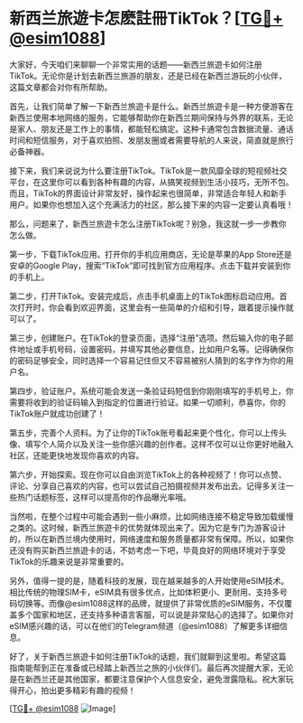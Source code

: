 # 新西兰旅遊卡怎麽註冊TikTok？[[TG💪+ @esim1088](https://t.me/s/esim1088)]

大家好，今天咱们来聊聊一个非常实用的话题——新西兰旅遊卡如何注册TikTok。无论你是计划去新西兰旅游的朋友，还是已经在新西兰游玩的小伙伴，这篇文章都会对你有所帮助。

首先，让我们简单了解一下新西兰旅遊卡是什么。新西兰旅遊卡是一种方便游客在新西兰使用本地网络的服务，它能够帮助你在新西兰期间保持与外界的联系，无论是家人、朋友还是工作上的事情，都能轻松搞定。这种卡通常包含数据流量、通话时间和短信服务，对于喜欢拍照、发朋友圈或者需要导航的人来说，简直就是旅行必备神器。

接下来，我们来说说为什么要注册TikTok。TikTok是一款风靡全球的短视频社交平台，在这里你可以看到各种有趣的内容，从搞笑视频到生活小技巧，无所不包。而且，TikTok的界面设计非常友好，操作起来也很简单，非常适合年轻人和新手用户。如果你也想加入这个充满活力的社区，那么接下来的内容一定要认真看哦！

那么，问题来了，新西兰旅遊卡怎么注册TikTok呢？别急，我这就一步一步教你怎么做。

第一步，下载TikTok应用。打开你的手机应用商店，无论是苹果的App Store还是安卓的Google Play，搜索“TikTok”即可找到官方应用程序。点击下载并安装到你的手机上。

第二步，打开TikTok。安装完成后，点击手机桌面上的TikTok图标启动应用。首次打开时，你会看到欢迎界面，这里会有一些简单的介绍和引导，跟着提示操作就可以了。

第三步，创建账户。在TikTok的登录页面，选择“注册”选项。然后输入你的电子邮件地址或手机号码，设置密码，并填写其他必要信息，比如用户名等。记得确保你的密码足够安全，同时选择一个容易记住但又不容易被别人猜到的名字作为你的用户名。

第四步，验证账户。系统可能会发送一条验证码短信到你刚刚填写的手机号上，你需要将收到的验证码输入到指定的位置进行验证。如果一切顺利，恭喜你，你的TikTok账户就成功创建了！

第五步，完善个人资料。为了让你的TikTok账号看起来更个性化，你可以上传头像、填写个人简介以及关注一些你感兴趣的创作者。这样不仅可以让你更好地融入社区，还能更快地发现你喜欢的内容。

第六步，开始探索。现在你可以自由浏览TikTok上的各种视频了！你可以点赞、评论、分享自己喜欢的内容，也可以尝试自己拍摄视频并发布出去。记得多关注一些热门话题标签，这样可以提高你的作品曝光率哦。

当然啦，在整个过程中可能会遇到一些小麻烦，比如网络连接不稳定导致加载缓慢之类的。这时候，新西兰旅遊卡的优势就体现出来了。因为它是专门为游客设计的，所以在新西兰境内使用时，网络速度和服务质量都非常有保障。所以，如果你还没有购买新西兰旅遊卡的话，不妨考虑一下吧，毕竟良好的网络环境对于享受TikTok的乐趣来说是非常重要的。

另外，值得一提的是，随着科技的发展，现在越来越多的人开始使用eSIM技术。相比传统的物理SIM卡，eSIM具有很多优点，比如体积更小、更耐用、支持多号码切换等。而像@esim1088这样的品牌，就提供了非常优质的eSIM服务，不仅覆盖多个国家和地区，还支持多种语言客服，可以说是非常贴心的选择了。如果你对eSIM感兴趣的话，可以在他们的Telegram频道（@esim1088）了解更多详细信息。

好了，关于新西兰旅遊卡如何注册TikTok的话题，我们就聊到这里啦。希望这篇指南能帮到正在准备或已经踏上新西兰之旅的小伙伴们。最后再次提醒大家，无论是在新西兰还是其他国家，都要注意保护个人信息安全，避免泄露隐私。祝大家玩得开心，拍出更多精彩有趣的视频！

[[TG💪+ @esim1088](https://t.me/s/esim1088) ![Image](https://i.postimg.cc/4NQfJmqS/Snipaste-2025-05-13-00-14-12.png)]